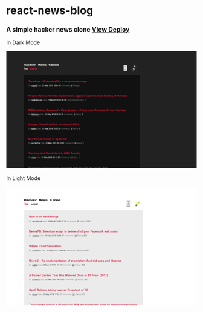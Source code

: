 # react-news-blog

### A simple hacker news clone [View Deploy](https://kind-stonebraker-b16ce8.netlify.com/top)

In Dark Mode

![In Dark Mode](https://github.com/OcelotDive/react-news-blog/blob/master/images/Hn.PNG)

In Light Mode

![In Light Mode](https://github.com/OcelotDive/react-news-blog/blob/master/images/hnLight.PNG)



